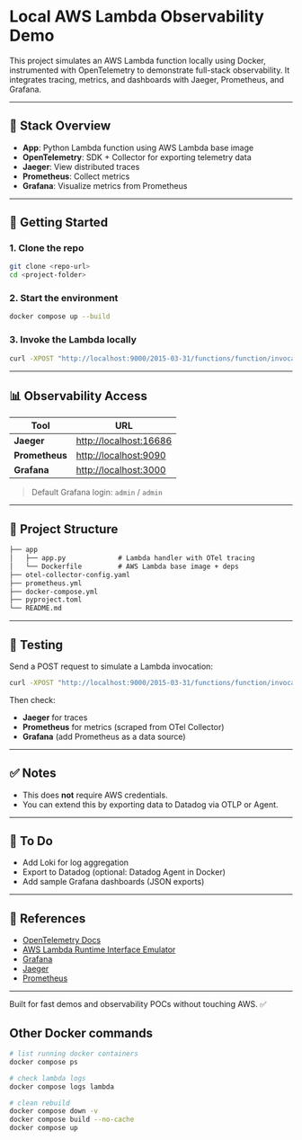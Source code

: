 # Local AWS Lambda Observability Demo

This project simulates an AWS Lambda function locally using Docker, instrumented with OpenTelemetry to demonstrate full-stack observability. It integrates tracing, metrics, and dashboards with Jaeger, Prometheus, and Grafana.

---

## 🔧 Stack Overview

- **App**: Python Lambda function using AWS Lambda base image
- **OpenTelemetry**: SDK + Collector for exporting telemetry data
- **Jaeger**: View distributed traces
- **Prometheus**: Collect metrics
- **Grafana**: Visualize metrics from Prometheus

---

## 🚀 Getting Started

### 1. **Clone the repo**

```bash
git clone <repo-url>
cd <project-folder>
```

### 2. **Start the environment**

```bash
docker compose up --build
```

### 3. **Invoke the Lambda locally**

```bash
curl -XPOST "http://localhost:9000/2015-03-31/functions/function/invocations" -d '{}'
```

---

## 📊 Observability Access

| Tool       | URL                       |
|------------|----------------------------|
| **Jaeger** | [http://localhost:16686](http://localhost:16686) |
| **Prometheus** | [http://localhost:9090](http://localhost:9090) |
| **Grafana**    | [http://localhost:3000](http://localhost:3000) |

> Default Grafana login: `admin` / `admin`

---

## 📂 Project Structure

```txt
├── app
│   ├── app.py             # Lambda handler with OTel tracing
│   └── Dockerfile         # AWS Lambda base image + deps
├── otel-collector-config.yaml
├── prometheus.yml
├── docker-compose.yml
├── pyproject.toml
└── README.md
```

---

## 🧪 Testing

Send a POST request to simulate a Lambda invocation:

```bash
curl -XPOST "http://localhost:9000/2015-03-31/functions/function/invocations" -d '{}'
```

Then check:

- **Jaeger** for traces
- **Prometheus** for metrics (scraped from OTel Collector)
- **Grafana** (add Prometheus as a data source)

---

## ✅ Notes

- This does **not** require AWS credentials.
- You can extend this by exporting data to Datadog via OTLP or Agent.

---

## 📌 To Do

- Add Loki for log aggregation
- Export to Datadog (optional: Datadog Agent in Docker)
- Add sample Grafana dashboards (JSON exports)

---

## 📘 References

- [OpenTelemetry Docs](https://opentelemetry.io/docs/)
- [AWS Lambda Runtime Interface Emulator](https://github.com/aws/aws-lambda-runtime-interface-emulator)
- [Grafana](https://grafana.com/)
- [Jaeger](https://www.jaegertracing.io/)
- [Prometheus](https://prometheus.io/)

---

Built for fast demos and observability POCs without touching AWS. ✅

## Other Docker commands

```bash
# list running docker containers
docker compose ps

# check lambda logs
docker compose logs lambda

# clean rebuild
docker compose down -v
docker compose build --no-cache
docker compose up
```
